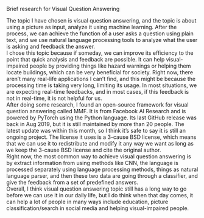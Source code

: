 Brief research for Visual Question Answering
	
The topic I have chosen is visual question answering, and the topic is about using a picture as input, analyze it using machine learning. After the process, we can achieve the function of a user asks a question using plain text, and we use natural language processing tools to analyze what the user is asking and feedback the answer.<br />
I chose this topic because if someday, we can improve its efficiency to the point that quick analysis and feedback are possible. It can help visual-impaired people by providing things like hazard warnings or helping them locate buildings, which can be very beneficial for society. Right now, there aren’t many real-life applications I can’t find, and this might be because the processing time is taking very long, limiting its usage. In most situations, we are expecting real-time feedbacks, and in most cases, if this feedback is not in real-time, it is not helpful for us.<br />
	After doing some research, I found an open-source framework for visual question answering called MMF. It is from Facebook AI Research and is powered by PyTorch using the Python language. Its last GitHub release was back in Aug 2019, but it is still maintained by more than 20 people. The latest update was within this month, so I think it’s safe to say it is still an ongoing project. The license it uses is a 3-cause BSD license, which means that we can use it to redistribute and modify it any way we want as long as we keep the 3-cause BSD license and cite the original author. <br />
	Right now, the most common way to achieve visual question answering is by extract information from using methods like CNN, the language is processed separately using language processing methods, things as natural language parser, and then these two data are going through a classifier, and give the feedback from a set of predefined answers. <br />
	Overall, I think visual question answering topic still has a long way to go before we can use it in our daily life, but I do think when that day comes, it can help a lot of people in many ways include education, picture classification/search in social media and helping visual-impaired people.
